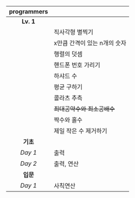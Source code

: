 |programmers||
|:---:|---|
|**Lv. 1**||
||직사각형 별찍기|
||x만큼 간격이 있는 n개의 숫자|
||행렬의 덧셈|
||핸드폰 번호 가리기|
||하샤드 수|
||평균 구하기|
||콜라츠 추측|
||~~최대공약수와 최소공배수~~|
||짝수와 홀수|
||제일 작은 수 제거하기|
|**기초**||
|*Day 1*|출력|
|*Day 2*|출력, 연산|
|**입문**||
|*Day 1*|사칙연산|